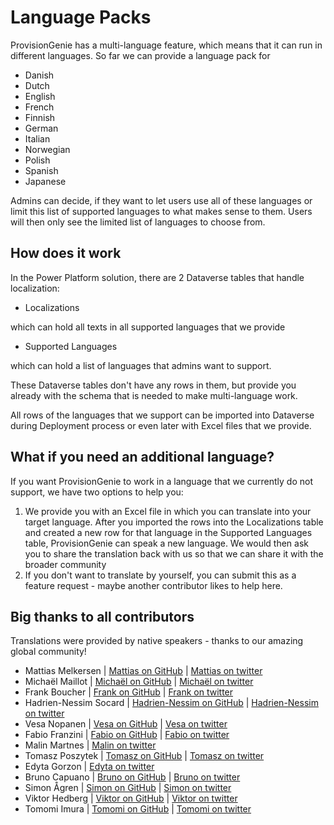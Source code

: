 # Language Packs

ProvisionGenie has a multi-language feature, which means that it can run in different languages. So far we can provide a language pack for

* Danish
* Dutch
* English
* French
* Finnish
* German
* Italian
* Norwegian
* Polish
* Spanish
* Japanese

Admins can decide, if they want to let users use all of these languages or limit this list of supported languages to what makes sense to them. Users will then only see the limited list of languages to choose from.

## How does it work

In the Power Platform solution, there are 2 Dataverse tables that handle localization:

- Localizations

which can hold all texts in all supported languages that we provide

- Supported Languages

which can hold a list of languages that admins want to support.

These Dataverse tables don't have any rows in them, but provide you already with the schema that is needed to make multi-language work.

All rows of the languages that we support can be imported into Dataverse during Deployment process or even later with Excel files that we provide.

## What if you need an additional language?

If you want ProvisionGenie to work in a language that we currently do not support, we have two options to help you:

1. We provide you with an Excel file in which you can translate into your target language. After you imported the rows into the Localizations table and created a new row for that language in the Supported Languages table, ProvisionGenie can speak a new language. We would then ask you to share the translation back with us so that we can share it with the broader community
2. If you don't want to translate by yourself, you can submit this as a feature request - maybe another contributor likes to help here.

## Big thanks to all contributors

Translations were provided by native speakers - thanks to our amazing global community!

* Mattias Melkersen | [Mattias on GitHub](https://github.com/mmelkersen) | [Mattias on twitter](https://twitter.com/MMelkersen)
* Michaël Maillot | [Michaël on GitHub](https://github.com/michaelmaillot) | [Michaël on twitter](https://twitter.com/michael_maillot)
* Frank Boucher | [Frank on GitHub](https://github.com/FBoucher) | [Frank on twitter](https://twitter.com/fboucheros)
* Hadrien-Nessim Socard | [Hadrien-Nessim on GitHub](https://github.com/hadness) | [Hadrien-Nessim on twitter](https://twitter.com/h4dn355)
* Vesa Nopanen | [Vesa on GitHub](https://github.com/veskunopanen) | [Vesa on twitter](https://twitter.com/vesanopanen)
* Fabio Franzini | [Fabio on GitHub](https://github.com/fabiofranzini) | [Fabio on twitter](https://twitter.com/franzinifabio)
* Malin Martnes | [Malin on twitter](https://twitter.com/MalinMartnes)
* Tomasz Poszytek | [Tomasz on GitHub](https://github.com/tposzytek) | [Tomasz on twitter](https://twitter.com/TomaszPoszytek)
* Edyta Gorzon | [Edyta on twitter](https://twitter.com/EdytaGorzon)
* Bruno Capuano | [Bruno on GitHub](https://github.com/elbruno/) | [Bruno on twitter](https://twitter.com/elbruno)
* Simon Ågren | [Simon on GitHub](https://github.com/simonagren) | [Simon on twitter](https://twitter.com/agrenpoint)
* Viktor Hedberg | [Viktor on GitHub](https://github.com/hedbergtech) | [Viktor on twitter](https://twitter.com/headburgh)
* Tomomi Imura | [Tomomi on GitHub](https://github.com/girliemac) | [Tomomi on twitter](https://twitter.com/girlie_mac)

